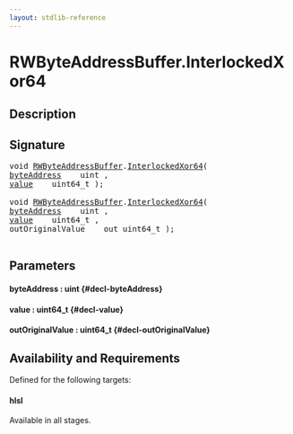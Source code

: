 ```yaml
---
layout: stdlib-reference
---
```


# RWByteAddressBuffer\.InterlockedXor64

## Description





## Signature 

<pre>
void <a href="/stdlib-reference/types/RWByteAddressBuffer/index" class="code_type">RWByteAddressBuffer</a>.<a href="/stdlib-reference/types/RWByteAddressBuffer/InterlockedXor64">InterlockedXor64</a>(
<a href="/stdlib-reference/types/RWByteAddressBuffer/InterlockedXor64#decl-byteAddress" class="code_param">byteAddress</a>    uint ,
<a href="/stdlib-reference/types/RWByteAddressBuffer/InterlockedXor64#decl-value" class="code_param">value</a>    uint64_t );

void <a href="/stdlib-reference/types/RWByteAddressBuffer/index" class="code_type">RWByteAddressBuffer</a>.<a href="/stdlib-reference/types/RWByteAddressBuffer/InterlockedXor64">InterlockedXor64</a>(
<a href="/stdlib-reference/types/RWByteAddressBuffer/InterlockedXor64#decl-byteAddress" class="code_param">byteAddress</a>    uint ,
<a href="/stdlib-reference/types/RWByteAddressBuffer/InterlockedXor64#decl-value" class="code_param">value</a>    uint64_t ,
outOriginalValue    out uint64_t );

</pre>

## Parameters

#### byteAddress  : uint {#decl-byteAddress}
#### value  : uint64\_t {#decl-value}
#### outOriginalValue  : uint64\_t {#decl-outOriginalValue}

## Availability and Requirements

Defined for the following targets:

#### hlsl
Available in all stages.



